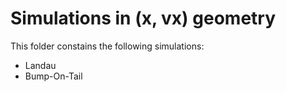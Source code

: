 # Simulations in (x, vx) geometry

This folder constains the following simulations: 

- Landau
- Bump-On-Tail
